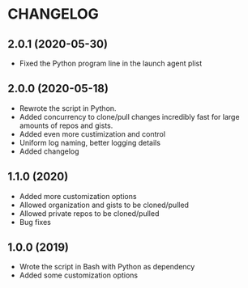 # CHANGELOG

## 2.0.1 (2020-05-30)

* Fixed the Python program line in the launch agent plist

## 2.0.0 (2020-05-18)

* Rewrote the script in Python.
* Added concurrency to clone/pull changes incredibly fast for large amounts of repos and gists.
* Added even more custimization and control
* Uniform log naming, better logging details
* Added changelog

## 1.1.0 (2020)

* Added more customization options
* Allowed organization and gists to be cloned/pulled
* Allowed private repos to be cloned/pulled
* Bug fixes

## 1.0.0 (2019)

* Wrote the script in Bash with Python as dependency
* Added some customization options
